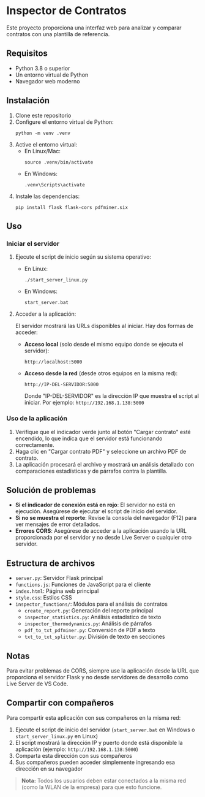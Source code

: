 # Inspector de Contratos

Este proyecto proporciona una interfaz web para analizar y comparar contratos con una plantilla de referencia.

## Requisitos

- Python 3.8 o superior
- Un entorno virtual de Python
- Navegador web moderno

## Instalación

1. Clone este repositorio
2. Configure el entorno virtual de Python:
   ```
   python -m venv .venv
   ```
3. Active el entorno virtual:
   - En Linux/Mac:
     ```
     source .venv/bin/activate
     ```
   - En Windows:
     ```
     .venv\Scripts\activate
     ```
4. Instale las dependencias:
   ```
   pip install flask flask-cors pdfminer.six
   ```

## Uso

### Iniciar el servidor

1. Ejecute el script de inicio según su sistema operativo:
   - En Linux:
     ```
     ./start_server_linux.py
     ```
   - En Windows:
     ```
     start_server.bat
     ```

2. Acceder a la aplicación:
   
   El servidor mostrará las URLs disponibles al iniciar. Hay dos formas de acceder:
   
   - **Acceso local** (solo desde el mismo equipo donde se ejecuta el servidor):
     ```
     http://localhost:5000
     ```
   
   - **Acceso desde la red** (desde otros equipos en la misma red):
     ```
     http://IP-DEL-SERVIDOR:5000
     ```
     Donde "IP-DEL-SERVIDOR" es la dirección IP que muestra el script al iniciar.
     Por ejemplo: `http://192.168.1.138:5000`

### Uso de la aplicación

1. Verifique que el indicador verde junto al botón "Cargar contrato" esté encendido, lo que indica que el servidor está funcionando correctamente.
2. Haga clic en "Cargar contrato PDF" y seleccione un archivo PDF de contrato.
3. La aplicación procesará el archivo y mostrará un análisis detallado con comparaciones estadísticas y de párrafos contra la plantilla.

## Solución de problemas

- **Si el indicador de conexión está en rojo**: El servidor no está en ejecución. Asegúrese de ejecutar el script de inicio del servidor.
- **Si no se muestra el reporte**: Revise la consola del navegador (F12) para ver mensajes de error detallados.
- **Errores CORS**: Asegúrese de acceder a la aplicación usando la URL proporcionada por el servidor y no desde Live Server o cualquier otro servidor.

## Estructura de archivos

- `server.py`: Servidor Flask principal
- `functions.js`: Funciones de JavaScript para el cliente
- `index.html`: Página web principal
- `style.css`: Estilos CSS
- `inspector_functions/`: Módulos para el análisis de contratos
  - `create_report.py`: Generación del reporte principal
  - `inspector_statistics.py`: Análisis estadístico de texto
  - `inspector_thermodynamics.py`: Análisis de párrafos
  - `pdf_to_txt_pdfminer.py`: Conversión de PDF a texto
  - `txt_to_txt_splitter.py`: División de texto en secciones

## Notas

Para evitar problemas de CORS, siempre use la aplicación desde la URL que proporciona el servidor Flask y no desde servidores de desarrollo como Live Server de VS Code.

## Compartir con compañeros

Para compartir esta aplicación con sus compañeros en la misma red:

1. Ejecute el script de inicio del servidor (`start_server.bat` en Windows o `start_server_linux.py` en Linux)
2. El script mostrará la dirección IP y puerto donde está disponible la aplicación (ejemplo: `http://192.168.1.138:5000`)
3. Comparta esta dirección con sus compañeros
4. Sus compañeros pueden acceder simplemente ingresando esa dirección en su navegador

> **Nota:** Todos los usuarios deben estar conectados a la misma red (como la WLAN de la empresa) para que esto funcione.
